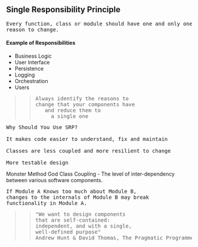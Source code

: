## Single Responsibility Principle 
<pre>
Every function, class or module should have one and only one 
reason to change.
</pre>
#### Example of Responsibilities
* Business Logic
* User Interface
* Persistence
* Logging
* Orchestration
* Users
>><pre>Always identify the reasons to<br>change that your components have<br>   and reduce them to <br>     a single one</pre>
<pre>
Why Should You Use SRP?

It makes code easier to understand, fix and maintain

Classes are less coupled and more resilient to change

More testable design
</pre>
Monster Method
God Class
Coupling - The level of inter-dependency between various software components.
<pre>
If Module A Knows too much about Module B,
changes to the internals of Module B may break
functionality in Module A.
</pre>
>><pre>"We want to design components<br>that are self-contained:<br>independent, and with a single,<br>well-defined purpose" <br>Andrew Hunt & David Thomas, The Pragmatic Programmer</pre>
